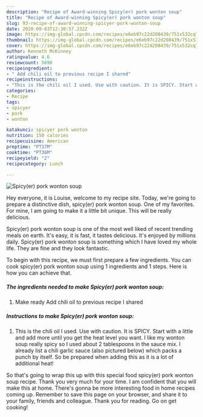 ```yaml
---
description: "Recipe of Award-winning Spicy(er) pork wonton soup"
title: "Recipe of Award-winning Spicy(er) pork wonton soup"
slug: 93-recipe-of-award-winning-spicyer-pork-wonton-soup
date: 2020-09-03T12:30:57.232Z
image: https://img-global.cpcdn.com/recipes/e6eb97c22d208439/751x532cq70/spicyer-pork-wonton-soup-recipe-main-photo.jpg
thumbnail: https://img-global.cpcdn.com/recipes/e6eb97c22d208439/751x532cq70/spicyer-pork-wonton-soup-recipe-main-photo.jpg
cover: https://img-global.cpcdn.com/recipes/e6eb97c22d208439/751x532cq70/spicyer-pork-wonton-soup-recipe-main-photo.jpg
author: Kenneth McKinney
ratingvalue: 4.6
reviewcount: 5690
recipeingredient:
- " Add chili oil to previous recipe I shared"
recipeinstructions:
- "This is the chili oil I used. Use with caution. It is SPICY. Start with a little and add more until you get the heat level you want. I like my wonton soup really spicy so I used about 2 tablespoons in the sauce mix. I already list a chili garlic sauce (also pictured below) which packs a punch by itself. So be prepared when adding this as it is a lot of additional heat!"
categories:
- Recipe
tags:
- spicyer
- pork
- wonton

katakunci: spicyer pork wonton 
nutrition: 150 calories
recipecuisine: American
preptime: "PT37M"
cooktime: "PT36M"
recipeyield: "2"
recipecategory: Lunch

---
```



![Spicy(er) pork wonton soup](https://img-global.cpcdn.com/recipes/e6eb97c22d208439/751x532cq70/spicyer-pork-wonton-soup-recipe-main-photo.jpg)

Hey everyone, it is Louise, welcome to my recipe site. Today, we're going to prepare a distinctive dish, spicy(er) pork wonton soup. One of my favorites. For mine, I am going to make it a little bit unique. This will be really delicious.

Spicy(er) pork wonton soup is one of the most well liked of recent trending meals on earth. It's easy, it is fast, it tastes delicious. It's enjoyed by millions daily. Spicy(er) pork wonton soup is something which I have loved my whole life. They are fine and they look fantastic.




To begin with this recipe, we must first prepare a few ingredients. You can cook spicy(er) pork wonton soup using 1 ingredients and 1 steps. Here is how you can achieve that.

<!--inarticleads1-->

##### The ingredients needed to make Spicy(er) pork wonton soup:

1. Make ready  Add chili oil to previous recipe I shared




<!--inarticleads2-->

##### Instructions to make Spicy(er) pork wonton soup:

1. This is the chili oil I used. Use with caution. It is SPICY. Start with a little and add more until you get the heat level you want. I like my wonton soup really spicy so I used about 2 tablespoons in the sauce mix. I already list a chili garlic sauce (also pictured below) which packs a punch by itself. So be prepared when adding this as it is a lot of additional heat!




So that's going to wrap this up with this special food spicy(er) pork wonton soup recipe. Thank you very much for your time. I am confident that you will make this at home. There's gonna be more interesting food in home recipes coming up. Remember to save this page on your browser, and share it to your family, friends and colleague. Thank you for reading. Go on get cooking!
